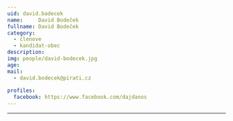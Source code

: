 ```yaml
---
uid: david.bodecek
name:     David Bodeček
fullname: David Bodeček
category:
  - clenove
  - kandidat-obec
description: 
img: people/david-bodecek.jpg
age: 
mail:
  - david.bodecek@pirati.cz
 
profiles:
  facebook: https://www.facebook.com/dajdanos
---
```




---